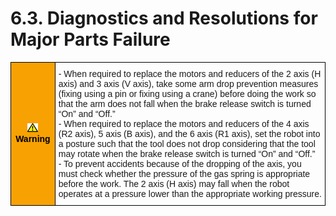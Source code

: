 ﻿# 6.3. Diagnostics and Resolutions for Major Parts Failure


<style type="text/css">
.tg  {border-collapse:collapse;border-spacing:0;}
.tg td{border-color:black;border-style:solid;border-width:1px;font-family:Arial, sans-serif;font-size:14px;
  overflow:hidden;padding:10px 5px;word-break:normal;}
.tg th{border-color:black;border-style:solid;border-width:1px;font-family:Arial, sans-serif;font-size:14px;
  font-weight:normal;overflow:hidden;padding:10px 5px;word-break:normal;}
.tg .tg-cly1{text-align:left;vertical-align:middle}
.tg .tg-e3v1{background-color:#f8a102;color:#000000;font-weight:bold;text-align:center;vertical-align:middle}
</style>
<table class="tg">
<thead>
  <tr>
    <td class="tg-e3v1"><img src="../../_assets/작은주의표시.png"> Warning</td>
    <td class="tg-cly1">-	When required to replace the motors and reducers of the 2 axis (H axis) and 3 axis (V axis), take some arm drop prevention measures (fixing using a pin or fixing using a crane) before doing the work so that the arm does not fall when the brake release switch is turned “On” and “Off.”<br>
-	When required to replace the motors and reducers of the 4 axis (R2 axis), 5 axis (B axis), and the 6 axis (R1 axis), set the robot into a posture such that the tool does not drop considering that the tool may rotate when the brake release switch is turned “On” and “Off.”<br>
-	To prevent accidents because of the dropping of the axis, you must check whether the pressure of the gas spring is appropriate before the work. The 2 axis (H axis) may fall when the robot operates at a pressure lower than the appropriate working pressure.
</td>
  </tr>
</thead>
</table>

